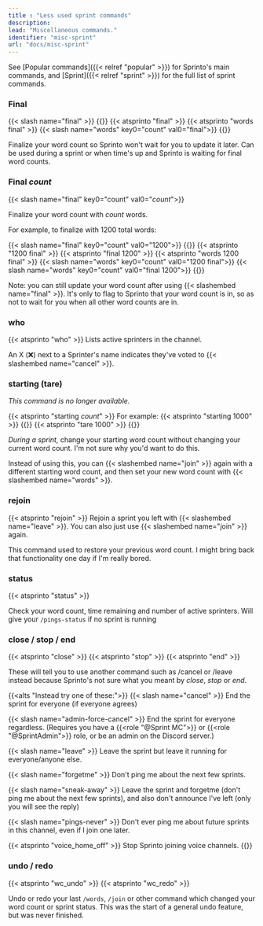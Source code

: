 ```yaml
---
title : "Less used sprint commands"
description: 
lead: "Miscellaneous commands."
identifier: "misc-sprint"
url: "docs/misc-sprint"
---
```


See [Popular commands]({{< relref "popular" >}}) for Sprinto's main commands, and [Sprint]({{< relref "sprint" >}}) for the full list of sprint commands.

### Final

{{< slash name="final" >}}
{{<alts>}}
{{< atsprinto "final" >}}
{{< atsprinto "words final" >}}
{{< slash name="words" key0="count" val0="final">}}
{{</alts>}}

Finalize your word count so Sprinto won't wait for you to update it later. Can be used during a sprint or when time's up and Sprinto is waiting for final word counts.

### Final _count_

{{< slash name="final" key0="count" val0="_count_">}}

Finalize your word count with _count_ words. 

For example, to finalize with 1200 total words:

{{< slash name="final" key0="count" val0="1200">}}
{{<alts>}}
{{< atsprinto "1200 final" >}}
{{< atsprinto "final 1200" >}}
{{< atsprinto "words 1200 final" >}}
{{< slash name="words" key0="count" val0="1200 final">}}
{{< slash name="words" key0="count" val0="final 1200">}}
{{</alts>}}

Note: you can still update your word count after using {{< slashembed name="final" >}}. It's only to flag to Sprinto that your word count is in, so as not to wait for you when all other word counts are in.

### who

{{< atsprinto "who" >}}
Lists active sprinters in the channel. 

An X (❌) next to a Sprinter's name indicates they've voted to {{< slashembed name="cancel" >}}.

### starting (tare)

_This command is no longer available._

{{< atsprinto "starting _count_" >}}
For example:
{{< atsprinto "starting 1000" >}}
{{<alts>}}
{{< atsprinto "tare 1000" >}}
{{</alts>}}

_During a sprint,_ change your starting word count without changing your current word count. I'm not sure why you'd want to do this. 

Instead of using this, you can {{< slashembed name="join" >}} again with a different starting word count, and then set your new word count with {{< slashembed name="words" >}}.

### rejoin

{{< atsprinto "rejoin" >}}
Rejoin a sprint you left with {{< slashembed name="leave" >}}. You can also just use {{< slashembed name="join" >}} again.

This command used to restore your previous word count. I might bring back that functionality one day if I'm really bored.

### status
{{< atsprinto "status" >}}

Check your word count, time remaining and number of active sprinters. Will give your `/pings-status` if no sprint is running 

### close / stop / end

{{< atsprinto "close" >}}
{{< atsprinto "stop" >}}
{{< atsprinto "end" >}}

These will tell you to use another command such as /cancel or /leave instead because Sprinto's not sure what you meant by _close_, _stop_ or _end_.

{{<alts "Instead try one of these:">}}
{{< slash name="cancel" >}}
End the sprint for everyone (if everyone agrees)

{{< slash name="admin-force-cancel" >}}
End the sprint for everyone regardless. (Requires you have a {{<role "@Sprint MC">}} or {{<role "@SprintAdmin">}} role, or be an admin on the Discord server.)

{{< slash name="leave" >}}
Leave the sprint but leave it running for everyone/anyone else.

{{< slash name="forgetme" >}}
Don't ping me about the next few sprints.

{{< slash name="sneak-away" >}}
Leave the sprint and forgetme (don't ping me about the next few sprints), and also don't announce I've left (only you will see the reply)

{{< slash name="pings-never" >}}
Don't ever ping me about future sprints in this channel, even if I join one later.

{{< atsprinto "voice_home_off" >}}
Stop Sprinto joining voice channels.
{{</alts>}}

### undo / redo

{{< atsprinto "wc_undo" >}}
{{< atsprinto "wc_redo" >}}

Undo or redo your last `/words`, `/join` or other command which changed your word count or sprint status. This was the start of a general undo feature, but was never finished.

<!-- | `/words reset`| Same as `/words 0 new` | -->